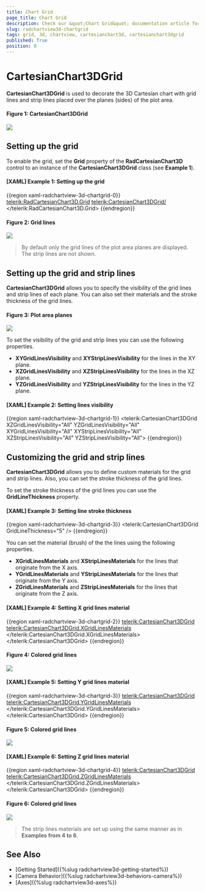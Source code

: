 ```yaml
---
title: Chart Grid
page_title: Chart Grid
description: Check our &quot;Chart Grid&quot; documentation article for the RadChartView3D {{ site.framework_name }} control.
slug: radchartview3d-chartgrid
tags: grid, 3d, chartview, cartesianchart3d, cartesianchart3dgrid
published: True
position: 0
---
```


# CartesianChart3DGrid

__CartesianChart3DGrid__ is used to decorate the 3D Cartesian chart with grid lines and strip lines placed over the planes (sides) of the plot area.

#### __Figure 1: CartesianChart3DGrid__
![](images/radchartview-3d-chartgrid-0.png)

## Setting up the grid

To enable the grid, set the __Grid__ property of the __RadCartesianChart3D__ control to an instance of the __CartesianChart3DGrid__ class (see __Example 1__). 

#### __[XAML] Example 1: Setting up the grid__  
{{region xaml-radchartview-3d-chartgrid-0}}
	<telerik:RadCartesianChart3D.Grid>
		<telerik:CartesianChart3DGrid/>
	</telerik:RadCartesianChart3D.Grid>
{{endregion}}

#### __Figure 2: Grid lines__
![](images/radchartview-3d-chartgrid-1.png)

> By default only the grid lines of the plot area planes are displayed. The strip lines are not shown. 

## Setting up the grid and strip lines

__CartesianChart3DGrid__ allows you to specify the visibility of the grid lines and strip lines of each plane. You can also set their materials and the stroke thickness of the grid lines.

#### __Figure 3: Plot area planes__
![](images/radchartview-3d-chartgrid-2.png)

To set the visibility of the grid and strip lines you can use the following properties.

* __XYGridLinesVisibility__ and __XYStripLinesVisibility__ for the lines in the XY plane.
* __XZGridLinesVisibility__ and __XZStripLinesVisibility__ for the lines in the XZ plane.
* __YZGridLinesVisibility__ and __YZStripLinesVisibility__ for the lines in the YZ plane.

#### __[XAML] Example 2: Setting lines visibility__  
{{region xaml-radchartview-3d-chartgrid-1}}
		<telerik:CartesianChart3DGrid XZGridLinesVisibility="All" 
									  YZGridLinesVisibility="All"
									  XYGridLinesVisibility="All"
									  XYStripLinesVisibility="All"
									  XZStripLinesVisibility="All"
									  YZStripLinesVisibility="All">
{{endregion}}

## Customizing the grid and strip lines

__CartesianChart3DGrid__ allows you to define custom materials for the grid and strip lines. Also, you can set the stroke thickness of the grid lines.

To set the stroke thickness of the grid lines you can use the __GridLineThickness__ property.

#### __[XAML] Example 3: Setting line stroke thickness__  
{{region xaml-radchartview-3d-chartgrid-3}}
	<telerik:CartesianChart3DGrid GridLineThickness="5" />
{{endregion}}

You can set the material (brush) of the the lines using the following properties.

* __XGridLinesMaterials__ and __XStripLinesMaterials__ for the lines that originate from the X axis.
* __YGridLinesMaterials__ and __YStripLinesMaterials__ for the lines that originate from the Y axis.
* __ZGridLinesMaterials__ and __ZStripLinesMaterials__ for the lines that originate from the Z axis.

#### __[XAML] Example 4: Setting X grid lines material__
{{region xaml-radchartview-3d-chartgrid-2}}
	<telerik:CartesianChart3DGrid>
		<telerik:CartesianChart3DGrid.XGridLinesMaterials>
			<MaterialCollection>
				<DiffuseMaterial Brush="#00A2E8" />
			 </MaterialCollection>
		</telerik:CartesianChart3DGrid.XGridLinesMaterials>			
	</telerik:CartesianChart3DGrid>
{{endregion}}

#### __Figure 4: Colored grid lines__
![](images/radchartview-3d-chartgrid-3.png)

#### __[XAML] Example 5: Setting Y grid lines material__
{{region xaml-radchartview-3d-chartgrid-3}}
	<telerik:CartesianChart3DGrid>			
		<telerik:CartesianChart3DGrid.YGridLinesMaterials>
			<MaterialCollection>
				<DiffuseMaterial Brush="#22B14C" />
			</MaterialCollection>
		</telerik:CartesianChart3DGrid.YGridLinesMaterials>
	</telerik:CartesianChart3DGrid>
{{endregion}}

#### __Figure 5: Colored grid lines__
![](images/radchartview-3d-chartgrid-4.png)

#### __[XAML] Example 6: Setting Z grid lines material__
{{region xaml-radchartview-3d-chartgrid-4}}
	<telerik:CartesianChart3DGrid>			
		<telerik:CartesianChart3DGrid.ZGridLinesMaterials>
			<MaterialCollection>
				<DiffuseMaterial Brush="#FF7F27" />
			 </MaterialCollection>
		</telerik:CartesianChart3DGrid.ZGridLinesMaterials>
	</telerik:CartesianChart3DGrid>
{{endregion}}

#### __Figure 6: Colored grid lines__
![](images/radchartview-3d-chartgrid-5.png)

> The strip lines materials are set up using the same manner as in __Examples from 4 to 6__.

## See Also

* [Getting Started]({%slug radchartview3d-getting-started%})
* [Camera Behavior]({%slug radchartview3d-behaviors-camera%})
* [Axes]({%slug radchartview3d-axes%})